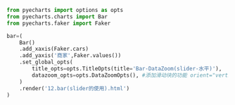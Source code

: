 
<BlogInfo title="23.柱状图slider的使用" author="白日梦想猿" pv=0 read_times=0 pre_cost_time=0分20秒 category="pyecharts学习" tag_list="['pyecharts学习']" create_time="2021.01.21 14:50:04" update_time="2021.01.21 16:10:40" />

```python
from pyecharts import options as opts
from pyecharts.charts import Bar
from pyecharts.faker import Faker

bar=(
    Bar()
    .add_xaxis(Faker.cars)
    .add_yaxis('商家',Faker.values())
    .set_global_opts(
        title_opts=opts.TitleOpts(title='Bar-DataZoom(slider-水平)'),
        datazoom_opts=opts.DataZoomOpts(), #添加滑动块的功能 orient="vertical":为y轴添加滑动块
    )
    .render('12.bar(slider的使用).html')
)
```
